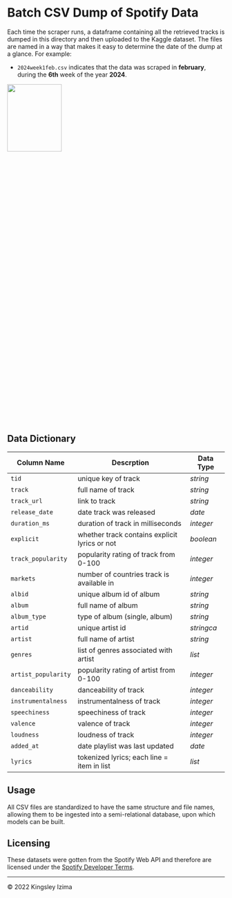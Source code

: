 # Batch CSV Dump of Spotify Data

Each time the scraper runs, a dataframe containing all the retrieved tracks is dumped in this directory and then uploaded to the Kaggle dataset. The files are named in a way that makes it easy to determine the date of the dump at a glance. For example:

+ `2024week1feb.csv` indicates that the data was scraped in **february**, during the **6th** week of the year **2024**.

<img src = "https://github.com/kayazay/spotify-nigerian-music/assets/60517587/7d1683c7-9eac-4d07-8ed2-1be4569ecece" width=50% height=20%/>

## Data Dictionary

| **Column Name** | **Descrption** | **Data Type** |
|------------|-----------|--------------|
| `tid` | unique key of track | *string* |
| `track` | full name of track | *string* |
| `track_url` | link to track | *string* |
| `release_date` | date track was released | *date* |
| `duration_ms` | duration of track in milliseconds | *integer* |
| `explicit` | whether track contains explicit lyrics or not | *boolean* |
| `track_popularity` | popularity rating of track from 0-100 | *integer* |
| `markets` | number of countries track is available in | *integer* |
| `albid` | unique album id of album | *string* |
| `album` | full name of album | *string* |
| `album_type` | type of album (single, album) | *string* |
| `artid` | unique artist id | *stringca* |
| `artist` | full name of artist | *string* |
| `genres` | list of genres associated with artist | *list* |
| `artist_popularity` | popularity rating of artist from 0-100 | *integer* |
| `danceability` | danceability of track| *integer* |
| `instrumentalness` | instrumentalness of track | *integer* |
| `speechiness` | speechiness of track | *integer* |
| `valence` | valence of track | *integer* |
| `loudness` | loudness of track | *integer* |
| `added_at` | date playlist was last updated | *date* |
| `lyrics` | tokenized lyrics; each line = item in list | *list* |

## Usage

All CSV files are standardized to have the same structure and file names, allowing them to be ingested into a semi-relational database, upon which models can be built.

## Licensing

These datasets were gotten from the Spotify Web API and therefore are licensed under the [Spotify Developer Terms](https://developer.spotify.com/terms).

---

<p>&copy; 2022 Kingsley Izima</p>
